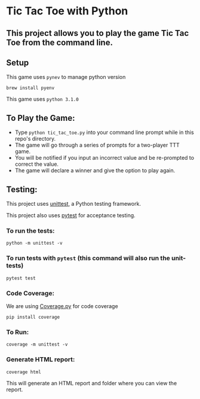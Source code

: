 # Tic Tac Toe with Python

## This project allows you to play the game Tic Tac Toe from the command line.

## Setup

This game uses `pynev` to manage python version

```
brew install pyenv
```

This game uses `python 3.1.0`

## To Play the Game:

- Type `python tic_tac_toe.py` into your command line prompt while in this repo's directory.
- The game will go through a series of prompts for a two-player TTT game.
- You will be notified if you input an incorrect value and be re-prompted to correct the value.
- The game will declare a winner and give the option to play again.

## Testing:

This project uses [unittest][1], a Python testing framework.

This project also uses [pytest][2] for acceptance testing.

### To run the tests:

```
python -m unittest -v
```

### To run tests with `pytest` (this command will also run the unit-tests)

```
pytest test
```

### Code Coverage:

We are using [Coverage.py][3] for code coverage

```
pip install coverage
```

### To Run:

```
coverage -m unittest -v
```

### Generate HTML report:

```
coverage html
```

This will generate an HTML report and folder where you can view the report.

[1]: https://docs.python.org/3/library/unittest.html
[2]: https://docs.pytest.org/en/7.1.x/index.html
[3]: https://coverage.readthedocs.io/en/6.3.2/
